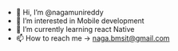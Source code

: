 - 👋 Hi, I’m @nagamunireddy
- 👀 I’m interested in Mobile development
- 🌱 I’m currently learning react Native
- 📫 How to reach me -> naga.bmsit@gmail.com

<!---
nagamunireddy/nagamunireddy is a ✨ special ✨ repository because its `README.md` (this file) appears on your GitHub profile.
You can click the Preview link to take a look at your changes.
--->
